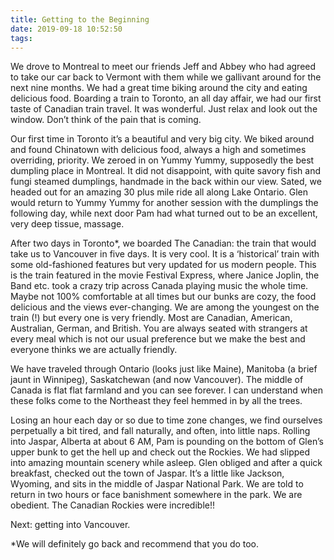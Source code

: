 ```yaml
---
title: Getting to the Beginning
date: 2019-09-18 10:52:50
tags:
---
```

We drove to Montreal to meet our friends Jeff and Abbey who had agreed to take our car back to Vermont with them while we gallivant around for the next nine months.  We had a great time biking around the city and eating delicious food.  Boarding a train to Toronto, an all day affair, we had our first taste of Canadian train travel.  It was wonderful.  Just relax and look out the window.  Don’t think of the pain that is coming.

Our first time in Toronto  it’s a beautiful and very big city.  We biked around and found Chinatown with delicious food, always a high and sometimes overriding, priority. We zeroed in on Yummy Yummy, supposedly the best dumpling place in Montreal. It did not disappoint, with quite savory fish and fungi steamed dumplings, handmade in the back within our view. Sated, we headed out for an amazing 30 plus mile ride all along Lake Ontario. Glen would return to Yummy Yummy for another session with the dumplings the following day, while next door Pam had what turned out to be an excellent, very deep tissue, massage.

After two days in Toronto*, we boarded The Canadian:  the train that would take us to Vancouver in five days.  It is very cool.  It is a ‘historical’ train with some old-fashioned features but very updated for us modern people. This is the train featured in the movie Festival Express, where Janice Joplin, the Band etc. took a crazy trip across Canada playing music the whole time. Maybe not 100% comfortable at all times but our bunks are cozy, the food delicious and the views ever-changing.  We are among the youngest on the train (!) but every one is very friendly.  Most are Canadian, American, Australian, German, and British.  You are always seated with strangers at every meal  which is not our usual preference  but we make the best and everyone thinks we are actually friendly.

We have traveled through Ontario (looks just like Maine), Manitoba (a brief jaunt in Winnipeg), Saskatchewan (and now Vancouver). The middle of Canada is flat flat farmland and you can see forever.  I can understand when these folks come to the Northeast they feel hemmed in by all the trees. 

Losing an hour each day or so due to time zone changes, we find ourselves perpetually a bit tired, and fall naturally, and often, into little naps. Rolling into Jaspar, Alberta at about 6 AM, Pam is pounding on the bottom of Glen’s upper bunk to get the hell up and check out the Rockies. We had slipped into amazing mountain scenery while asleep. Glen obliged and after a quick breakfast, checked out the town of Jaspar. It’s a little like Jackson, Wyoming, and sits in the middle of Jaspar National Park. We are told to return in two hours or face banishment somewhere in the park. We are obedient. The Canadian Rockies were incredible!!

Next: getting into Vancouver. 

*We will definitely go back and recommend that you do too. 
